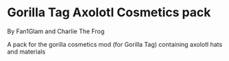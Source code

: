 # Gorilla Tag Axolotl Cosmetics pack 
By Fan1Glam and Charlie The Frog

A pack for the gorilla cosmetics mod (for Gorilla Tag) containing axolotl hats and materials
